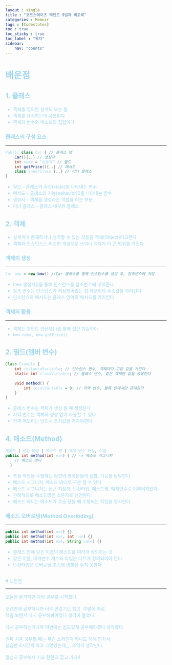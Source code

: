```yaml
---
layout : single
title : "코드스테이츠 백엔드 9일차 회고록"
categories : Memoir
tags : [Codestates]
toc : true
toc_sticky : true 
toc_label : "목차"
sidebar:
    nav: "counts"
---
```

<style> 
    p { line-height : 1.75em; }
</style>

# <font color="#A0D7EF"> 배운점

## <font color="#A0D7EF">1. 클래스
* 객체를 정의한 설계도 또는 틀
* 객체를 생성하는데 사용된다
* 객체의 변수와 메소드의 집합이다


### <font color="#A0D7EF">클래스의 구성 요소
<hr>

```java
Public class Car { // 클래스 명
	Car(){..} // 생성자 
	int name = “승용차” // 필드
	int getPrice(){..} // 매서드
	class innerClass {..} // 이너 클래스
}

```
* 필드 - 클래스의 속성(state)을 나타내는 변수
* 메서드 - 클래스의 기능(behavior)0을 나타내는 함수
* 생성자 - 객체를 생성하는 역할을 하는 부분
* 이너 클래스 - 클래스 내부의 클래스

## <font color="#A0D7EF"> 2. 객체
* 실세계에 존재하거나 생각할 수 있는 것을을 객체(Object)라고한다
* 객체와 인스턴스는 비슷한 개념으로 쓰이나 객체가 더 큰 범위를 가진다


### <font color="#A0D7EF"> 객체의 생성
<hr>

```java
Car bmw = new bmw() //Car 클래스를 통해 인스턴스를 생성 후, 참조변수에 저장
```
* new 생성자()를 통해 인스턴스를 참조변수에 넣어준다
* 참조 변수는 인스턴스가 저장되어있는 힙 메모리의 주소값을 가리킨다
* 인스턴스의 매서드는 클래스 영억의 매서드를 가리킨다 

### <font color="#A0D7EF"> 객체의 활용
<hr>

* 객체는 포인트 연산자(.)를 통해 접근 가능하다
* `bmw.name, bmw.getPrice()`


## <font color="#A0D7EF"> 2. 필드(멤버 변수)

```java
Class Example {
	int instanceVariable; // 인스턴스 변수, 객체마다 고유 값을 가진다
	static int classVariable; // 클래스 변수, 같은 객체면 값을 공유한다
	
	void method() {
		int localVariable = 0; // 지역 변수, 블록 안에서만 존재한다		
	}
}
```

* 클래스 변수는 객체가 생성 될 때 생성된다
* 지역 변수는 객체의 생성 없이 사용할 수 있다
* 지역 메모리는 반드시 초기값을 가져야한다


## <font color="#A0D7EF"> 4. 매소드(Method)

```java
제어자 | 반환 타입 | 메소드 명 | 매개 변수 타입, 이름 
public int method(int exe) { // -> 메소드 시그니처
    // 메소드 바디
  }

```

* 특정 작업을 수행하는 일련의 명령문들의 집합, 기능을 담담한다
* 매소드 시그니처, 메소드 바디로 구분 할 수 있다.
* 메소드 시그니처는 접근 지정자, 반환타입, 매소드명, 매개변수로 이루어져있다
* 관례적으로 매소드명은 소문자로 선언된다
* 메소드 바디는 메소드가 호출 됐을 때 수행되는 작업을 명시한다

### <font color="#A0D7EF"> 메소드 오버로딩(Method Overloding)
<hr>

```java
public int method(int exe) {}
public int method(int exe, int num) {}
public int method(int exe, String name) {}

```

* 클래스 안에 같은 이름의 메소드를 여러개 정의하는 것
* 같은 이름, 매개변수 개수와 타입은 다르게 정의되어야 한다
* 반환타입은 오버로딩 조건에 영향을 주지 못한다

<br>
# <font color="#A0D7EF"> 느낀점
<hr>
오늘은 본격적인 자바 공부를 시작했다.<br><br>
오랜만에 공부하니까 너무 반갑기도 했고, 주말에 따로<br>
책을 보면서 다시 공부해봐야겠다 생각이 들었다.<br><br>
다시 공부하는거니까 이번에는 심도있게 공부해야겠다 생각했다.<br><br>
진짜 처음 공부할 때는 무슨 소리인지 하나도 이해 안가서<br>
실습만 4시간씩 하고 그랬었는데,,,, 추억이 생각난다.<br><br>
열심히 공부해서 기초 탄탄히 잡고 가자!!

